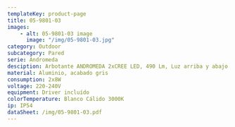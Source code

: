 ```yaml
---
templateKey: product-page
title: 05-9801-03
images:
    - alt: 05-9801-03 image
      image: "/img/05-9801-03.jpg"
category: Outdoor
subcategory: Pared
serie: Andromeda
desciption: Arbotante ANDROMEDA 2xCREE LED, 490 Lm, Luz arriba y abajo.
material: Aluminio, acabado gris
consumption: 2x8W
voltage: 220-240V
equipment: Driver incluído
colorTemperature: Blanco Cálido 3000K
ip: IP54
dataSheet: /img/05-9801-03.pdf
---
```


